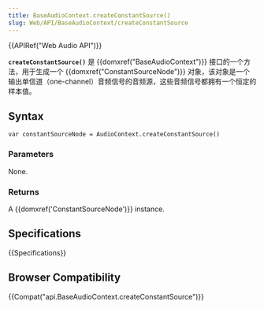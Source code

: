 ```yaml
---
title: BaseAudioContext.createConstantSource()
slug: Web/API/BaseAudioContext/createConstantSource
---
```


{{APIRef("Web Audio API")}}

**`createConstantSource()`** 是 {{domxref("BaseAudioContext")}} 接口的一个方法，用于生成一个 {{domxref("ConstantSourceNode")}} 对象，该对象是一个输出单信道（one-channel）音频信号的音频源，这些音频信号都拥有一个恒定的样本值。

## Syntax

```plain
var constantSourceNode = AudioContext.createConstantSource()
```

### Parameters

None.

### Returns

A {{domxref('ConstantSourceNode')}} instance.

## Specifications

{{Specifications}}

## Browser Compatibility

{{Compat("api.BaseAudioContext.createConstantSource")}}

